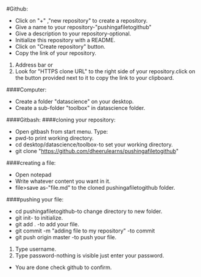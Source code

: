 #Github:
* Click on "+" ,"new repository" to create a repository.
* Give a name to your repository-"pushingafiletogithub"
* Give a description to your repository-optional.
* Initialize this repository with a README.
* Click on "Create repository" button.
* Copy the link of your repository.
<ol>
         <li> Address bar or
		 <li> Look for "HTTPS clone URL" to the right side of your repository.click on the button provided next to it to copy the link to your clipboard.
</ol>

####Computer:
* Create a folder "datascience" on your desktop.
* Create a sub-folder "toolbox" in datascience folder.

####Gitbash:
####cloning your repository:
* Open gitbash from start menu.
Type:
* pwd-to print working directory.
* cd desktop/datascience/toolbox-to set your working directory.
* git clone "https://github.com/dheerulearns/pushingafiletogithub"


####creating a file:
* Open notepad
* Write whatever content you want in it.
* file>save as-"file.md" to the cloned pushingafiletogithub folder.

####pushing your file:
* cd pushingafiletogithub-to change directory to new folder.
* git init- to initialize.
* git add . -to add your file.
* git commit -m "adding file to my repository" -to commit
* git push origin master -to push your file.
<ol>
           <li> Type username. </li>
		   <li> Type password-nothing is visible just enter your password.</li>
</ol>
		   
* You are done check github to confirm.
